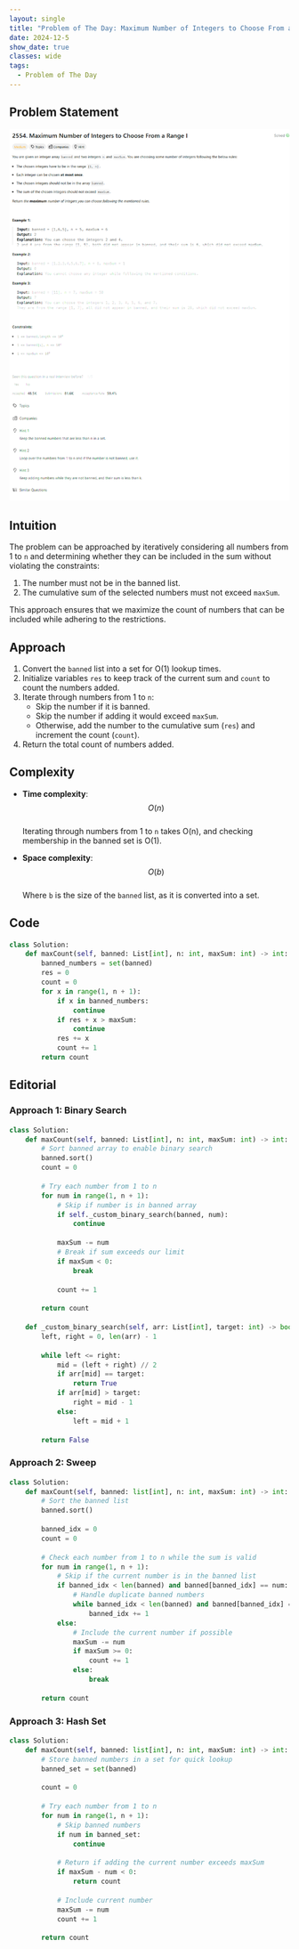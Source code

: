 ```yaml
---
layout: single
title: "Problem of The Day: Maximum Number of Integers to Choose From a Range I"
date: 2024-12-5
show_date: true
classes: wide
tags:
  - Problem of The Day
---
```


## Problem Statement

![problem](/assets/images/2024-12-05_19-37-15-problem-2554.png)

## Intuition

The problem can be approached by iteratively considering all numbers from 1 to `n` and determining whether they can be included in the sum without violating the constraints:

1. The number must not be in the banned list.
2. The cumulative sum of the selected numbers must not exceed `maxSum`.

This approach ensures that we maximize the count of numbers that can be included while adhering to the restrictions.

## Approach

1. Convert the `banned` list into a set for O(1) lookup times.
2. Initialize variables `res` to keep track of the current sum and `count` to count the numbers added.
3. Iterate through numbers from 1 to `n`:
   - Skip the number if it is banned.
   - Skip the number if adding it would exceed `maxSum`.
   - Otherwise, add the number to the cumulative sum (`res`) and increment the count (`count`).
4. Return the total count of numbers added.

## Complexity

- **Time complexity**:  
  $$O(n)$$  
  Iterating through numbers from 1 to `n` takes O(n), and checking membership in the banned set is O(1).

- **Space complexity**:  
  $$O(b)$$  
  Where `b` is the size of the `banned` list, as it is converted into a set.

## Code

```python
class Solution:
    def maxCount(self, banned: List[int], n: int, maxSum: int) -> int:
        banned_numbers = set(banned)
        res = 0
        count = 0
        for x in range(1, n + 1):
            if x in banned_numbers:
                continue
            if res + x > maxSum:
                continue
            res += x
            count += 1
        return count
```

## Editorial

### Approach 1: Binary Search

```python
class Solution:
    def maxCount(self, banned: List[int], n: int, maxSum: int) -> int:
        # Sort banned array to enable binary search
        banned.sort()
        count = 0

        # Try each number from 1 to n
        for num in range(1, n + 1):
            # Skip if number is in banned array
            if self._custom_binary_search(banned, num):
                continue

            maxSum -= num
            # Break if sum exceeds our limit
            if maxSum < 0:
                break

            count += 1

        return count

    def _custom_binary_search(self, arr: List[int], target: int) -> bool:
        left, right = 0, len(arr) - 1

        while left <= right:
            mid = (left + right) // 2
            if arr[mid] == target:
                return True
            if arr[mid] > target:
                right = mid - 1
            else:
                left = mid + 1

        return False
```

### Approach 2: Sweep

```python
class Solution:
    def maxCount(self, banned: list[int], n: int, maxSum: int) -> int:
        # Sort the banned list
        banned.sort()

        banned_idx = 0
        count = 0

        # Check each number from 1 to n while the sum is valid
        for num in range(1, n + 1):
            # Skip if the current number is in the banned list
            if banned_idx < len(banned) and banned[banned_idx] == num:
                # Handle duplicate banned numbers
                while banned_idx < len(banned) and banned[banned_idx] == num:
                    banned_idx += 1
            else:
                # Include the current number if possible
                maxSum -= num
                if maxSum >= 0:
                    count += 1
                else:
                    break

        return count
```

### Approach 3: Hash Set

```python
class Solution:
    def maxCount(self, banned: list[int], n: int, maxSum: int) -> int:
        # Store banned numbers in a set for quick lookup
        banned_set = set(banned)

        count = 0

        # Try each number from 1 to n
        for num in range(1, n + 1):
            # Skip banned numbers
            if num in banned_set:
                continue

            # Return if adding the current number exceeds maxSum
            if maxSum - num < 0:
                return count

            # Include current number
            maxSum -= num
            count += 1

        return count
```
